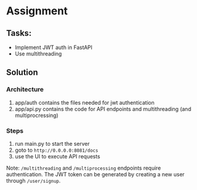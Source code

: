 # Assignment
## Tasks:
* Implement JWT auth in FastAPI
* Use multithreading

## Solution
### Architecture
1. app/auth contains the files needed for jwt authentication
2. app/api.py contains the code for API endpoints and multithreading (and multiprocressing)

### Steps
1. run main.py to start the server
2. goto to `http://0.0.0.0:8081/docs`
3. use the UI to execute API requests

Note: `/multithreading` and `/multiprocessing` endpoints require authentication. The JWT token can be generated by creating a new user through `/user/signup`.
